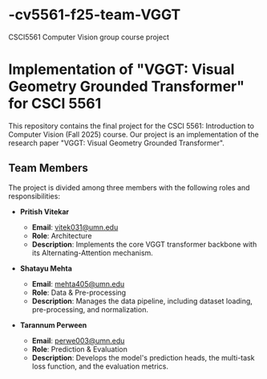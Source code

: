 # -cv5561-f25-team-VGGT
CSCI5561 Computer Vision group course project
# Implementation of "VGGT: Visual Geometry Grounded Transformer" for CSCI 5561

This repository contains the final project for the CSCI 5561: Introduction to Computer Vision (Fall 2025) course. Our project is an implementation of the research paper "VGGT: Visual Geometry Grounded Transformer".

## Team Members

The project is divided among three members with the following roles and responsibilities:

* **Pritish Vitekar**
    * **Email**: vitek031@umn.edu
    * **Role**: Architecture
    * **Description**: Implements the core VGGT transformer backbone with its Alternating-Attention mechanism.

* **Shatayu Mehta**
    * **Email**: mehta405@umn.edu
    * **Role**: Data & Pre-processing
    * **Description**: Manages the data pipeline, including dataset loading, pre-processing, and normalization.

* **Tarannum Perween**
    * **Email**: perwe003@umn.edu
    * **Role**: Prediction & Evaluation
    * **Description**: Develops the model's prediction heads, the multi-task loss function, and the evaluation metrics.
